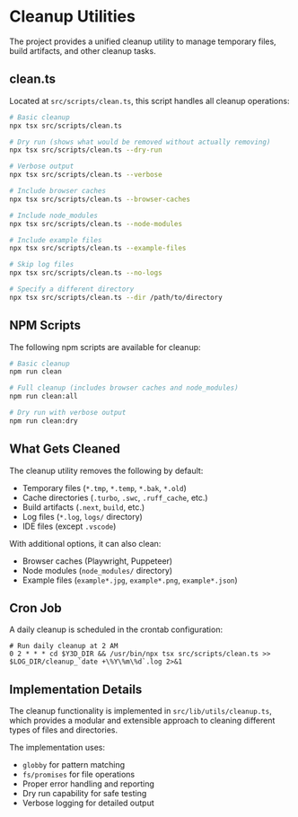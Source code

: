 # Cleanup Utilities

The project provides a unified cleanup utility to manage temporary files, build artifacts, and other cleanup tasks.

## clean.ts

Located at `src/scripts/clean.ts`, this script handles all cleanup operations:

```bash
# Basic cleanup
npx tsx src/scripts/clean.ts

# Dry run (shows what would be removed without actually removing)
npx tsx src/scripts/clean.ts --dry-run

# Verbose output
npx tsx src/scripts/clean.ts --verbose

# Include browser caches
npx tsx src/scripts/clean.ts --browser-caches

# Include node_modules
npx tsx src/scripts/clean.ts --node-modules

# Include example files
npx tsx src/scripts/clean.ts --example-files

# Skip log files
npx tsx src/scripts/clean.ts --no-logs

# Specify a different directory
npx tsx src/scripts/clean.ts --dir /path/to/directory
```

## NPM Scripts

The following npm scripts are available for cleanup:

```bash
# Basic cleanup
npm run clean

# Full cleanup (includes browser caches and node_modules)
npm run clean:all

# Dry run with verbose output
npm run clean:dry
```

## What Gets Cleaned

The cleanup utility removes the following by default:

- Temporary files (`*.tmp`, `*.temp`, `*.bak`, `*.old`)
- Cache directories (`.turbo`, `.swc`, `.ruff_cache`, etc.)
- Build artifacts (`.next`, `build`, etc.)
- Log files (`*.log`, `logs/` directory)
- IDE files (except `.vscode`)

With additional options, it can also clean:

- Browser caches (Playwright, Puppeteer)
- Node modules (`node_modules/` directory)
- Example files (`example*.jpg`, `example*.png`, `example*.json`)

## Cron Job

A daily cleanup is scheduled in the crontab configuration:

```
# Run daily cleanup at 2 AM
0 2 * * * cd $Y3D_DIR && /usr/bin/npx tsx src/scripts/clean.ts >> $LOG_DIR/cleanup_`date +\%Y\%m\%d`.log 2>&1
```

## Implementation Details

The cleanup functionality is implemented in `src/lib/utils/cleanup.ts`, which provides a modular and extensible approach to cleaning different types of files and directories.

The implementation uses:
- `globby` for pattern matching
- `fs/promises` for file operations
- Proper error handling and reporting
- Dry run capability for safe testing
- Verbose logging for detailed output
